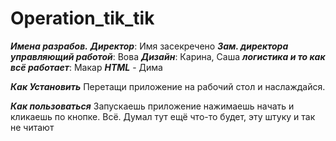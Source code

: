 # Operation_tik_tik
 _**Имена разрабов.**_
 _**Директор**_: Имя засекречено
_**Зам. директора управляющий работой**_: Вова
 _**Дизайн**_: Карина, Саша
_**логистика и то как всё работает**_: Макар
_**HTML**_ - Дима

_**Как Установить**_
Перетащи приложение на рабочий стол и наслаждайся.

_**Как пользоваться**_
Запускаешь приложение нажимаешь начать и кликаешь по кнопке.
Всё. Думал тут ещё что-то будет, эту штуку и так не читают
